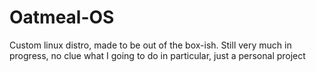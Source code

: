 # Oatmeal-OS
Custom linux distro, made to be out of the box-ish.
Still very much in progress, no clue what I going to do in particular, just a personal project
